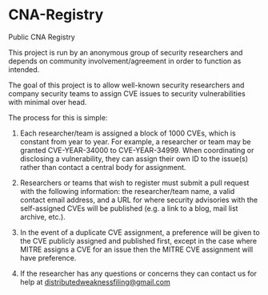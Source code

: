# CNA-Registry
Public CNA Registry

This project is run by an anonymous group of security researchers and depends on community involvement/agreement in order to function as intended.

The goal of this project is to allow well-known security researchers and company security teams to assign CVE issues to security vulnerabilities with minimal over head.

The process for this is simple:

1) Each researcher/team is assigned a block of 1000 CVEs, which is constant from year to year. For example, a researcher or team may be granted CVE-YEAR-34000 to CVE-YEAR-34999. When coordinating or disclosing a vulnerability, they can assign their own ID to the issue(s) rather than contact a central body for assignment.

2) Researchers or teams that wish to register must submit a pull request with the following information: the researcher/team name, a valid contact email address, and a URL for where security advisories with the self-assigned CVEs will be published (e.g. a link to a blog, mail list archive, etc.). 

3) In the event of a duplicate CVE assignment, a preference will be given to the CVE publicly assigned and published first, except in the case where MITRE assigns a CVE for an issue then the MITRE CVE assignment will have preference. 

4) If the researcher has any questions or concerns they can contact us for help at distributedweaknessfiling@gmail.com
